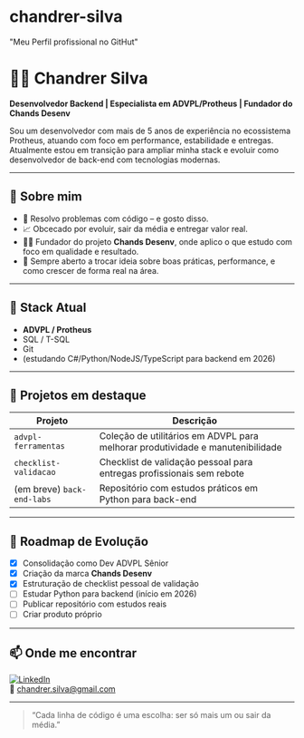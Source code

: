 # chandrer-silva
"Meu Perfil profissional no GitHut"

# 👨‍💻 Chandrer Silva

**Desenvolvedor Backend | Especialista em ADVPL/Protheus | Fundador do Chands Desenv**

Sou um desenvolvedor com mais de 5 anos de experiência no ecossistema Protheus, atuando com foco em performance, estabilidade e entregas.
Atualmente estou em transição para ampliar minha stack e evoluir como desenvolvedor de back-end com tecnologias modernas.

---

## 🚀 Sobre mim

- 🔧 Resolvo problemas com código – e gosto disso.
- 📈 Obcecado por evoluir, sair da média e entregar valor real.
- 👨‍💼 Fundador do projeto **Chands Desenv**, onde aplico o que estudo com foco em qualidade e resultado.
- 💬 Sempre aberto a trocar ideia sobre boas práticas, performance, e como crescer de forma real na área.

---

## 🧠 Stack Atual

- **ADVPL / Protheus**
- SQL / T-SQL
- Git
- (estudando C#/Python/NodeJS/TypeScript para backend em 2026)

---

## 📘 Projetos em destaque

| Projeto | Descrição |
|--------|-----------|
| `advpl-ferramentas` | Coleção de utilitários em ADVPL para melhorar produtividade e manutenibilidade |
| `checklist-validacao` | Checklist de validação pessoal para entregas profissionais sem rebote |
| (em breve) `back-end-labs` | Repositório com estudos práticos em Python para back-end |

---

## 🌱 Roadmap de Evolução

- [x] Consolidação como Dev ADVPL Sênior
- [x] Criação da marca **Chands Desenv**
- [x] Estruturação de checklist pessoal de validação
- [ ] Estudar Python para backend (início em 2026)
- [ ] Publicar repositório com estudos reais
- [ ] Criar produto próprio

---

## 📫 Onde me encontrar

[![LinkedIn](https://img.shields.io/badge/-LinkedIn-0A66C2?style=flat-square&logo=linkedin&logoColor=white)](https://www.linkedin.com/in/chandrer-silva-b9758623/)  
📧 chandrer.silva@gmail.com

---

> “Cada linha de código é uma escolha: ser só mais um ou sair da média.”
